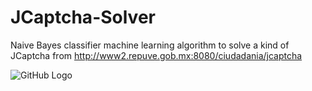 # JCaptcha-Solver
Naive Bayes classifier machine learning algorithm to solve a kind of JCaptcha from http://www2.repuve.gob.mx:8080/ciudadania/jcaptcha

![GitHub Logo](http://www2.repuve.gob.mx:8080/ciudadania/jcaptcha)

